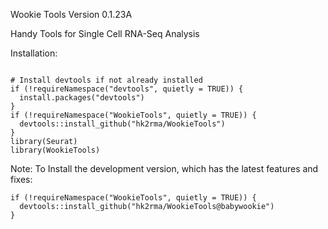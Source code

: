 Wookie Tools
Version 0.1.23A

Handy Tools for Single Cell RNA-Seq Analysis

Installation: 
```{r, install Wookie Tools}

# Install devtools if not already installed
if (!requireNamespace("devtools", quietly = TRUE)) {
  install.packages("devtools")
}
if (!requireNamespace("WookieTools", quietly = TRUE)) {
  devtools::install_github("hk2rma/WookieTools")
}
library(Seurat)
library(WookieTools)

```

Note:
To Install the development version, which has the latest features and fixes:
```{r, install dev branch}
if (!requireNamespace("WookieTools", quietly = TRUE)) {
  devtools::install_github("hk2rma/WookieTools@babywookie")
}
```
